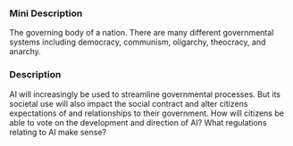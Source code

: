 ### Mini Description

The governing body of a nation. There are many different governmental systems including democracy, communism, oligarchy, theocracy, and anarchy.

### Description

AI will increasingly be used to streamline governmental processes. But its societal use will also impact the social contract and alter citizens expectations of and relationships to their government. How will citizens be able to vote on the development and direction of AI? What regulations relating to AI make sense?
